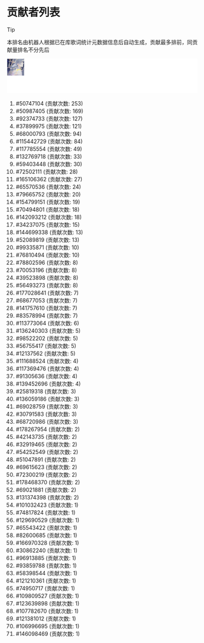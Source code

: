 # 贡献者列表

> [!TIP]
> 本排名由机器人根据已在库歌词统计元数据信息后自动生成，贡献最多排前，同贡献量排名不分先后

![贡献者头像画廊](./CONTRIBUTORS.svg)

1. #50747104 (贡献次数: 253)
2. #50987405 (贡献次数: 169)
3. #92374733 (贡献次数: 127)
4. #37899975 (贡献次数: 121)
5. #68000793 (贡献次数: 94)
6. #115442729 (贡献次数: 84)
7. #117785554 (贡献次数: 49)
8. #132769718 (贡献次数: 33)
9. #59403448 (贡献次数: 30)
10. #72502111 (贡献次数: 28)
11. #165106362 (贡献次数: 27)
12. #65570536 (贡献次数: 24)
13. #79665752 (贡献次数: 20)
14. #154799151 (贡献次数: 19)
15. #70494801 (贡献次数: 18)
16. #142093212 (贡献次数: 18)
17. #34237075 (贡献次数: 15)
18. #144699338 (贡献次数: 13)
19. #52089819 (贡献次数: 13)
20. #99335871 (贡献次数: 10)
21. #76810494 (贡献次数: 10)
22. #78802596 (贡献次数: 8)
23. #70053196 (贡献次数: 8)
24. #39523898 (贡献次数: 8)
25. #56493273 (贡献次数: 8)
26. #177028641 (贡献次数: 7)
27. #68677053 (贡献次数: 7)
28. #141757610 (贡献次数: 7)
29. #83578994 (贡献次数: 7)
30. #113773064 (贡献次数: 6)
31. #136240303 (贡献次数: 5)
32. #98522202 (贡献次数: 5)
33. #56755417 (贡献次数: 5)
34. #12137562 (贡献次数: 5)
35. #111688524 (贡献次数: 4)
36. #117369476 (贡献次数: 4)
37. #91305636 (贡献次数: 4)
38. #139452696 (贡献次数: 4)
39. #25819318 (贡献次数: 3)
40. #136059186 (贡献次数: 3)
41. #69028759 (贡献次数: 3)
42. #30791583 (贡献次数: 3)
43. #68720986 (贡献次数: 3)
44. #178267954 (贡献次数: 2)
45. #42143735 (贡献次数: 2)
46. #32919465 (贡献次数: 2)
47. #54252549 (贡献次数: 2)
48. #51047891 (贡献次数: 2)
49. #69615623 (贡献次数: 2)
50. #72300219 (贡献次数: 2)
51. #178468370 (贡献次数: 2)
52. #69021881 (贡献次数: 2)
53. #131374398 (贡献次数: 2)
54. #101032423 (贡献次数: 1)
55. #74817824 (贡献次数: 1)
56. #129690529 (贡献次数: 1)
57. #65543422 (贡献次数: 1)
58. #82600685 (贡献次数: 1)
59. #166970328 (贡献次数: 1)
60. #30862240 (贡献次数: 1)
61. #96913885 (贡献次数: 1)
62. #93859788 (贡献次数: 1)
63. #58398544 (贡献次数: 1)
64. #121210361 (贡献次数: 1)
65. #74950717 (贡献次数: 1)
66. #109809527 (贡献次数: 1)
67. #123639898 (贡献次数: 1)
68. #107782670 (贡献次数: 1)
69. #121381012 (贡献次数: 1)
70. #106996695 (贡献次数: 1)
71. #146098469 (贡献次数: 1)
